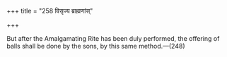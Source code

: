+++
title = "258 विसृज्य ब्राह्मणांस्"

+++

But after the Amalgamating Rite has been duly performed, the offering of balls shall be done by the sons, by this same method.—(248)